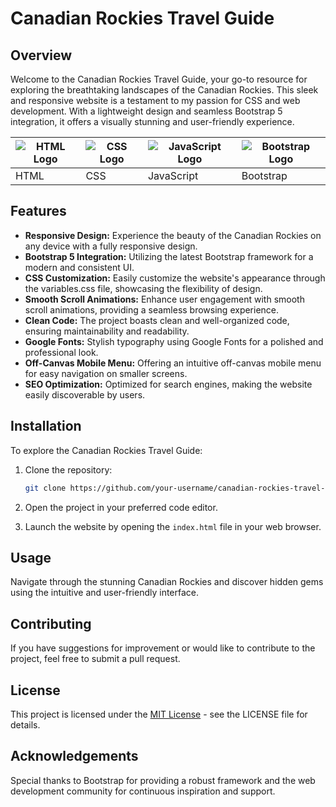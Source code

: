 # Canadian Rockies Travel Guide

## Overview

Welcome to the Canadian Rockies Travel Guide, your go-to resource for exploring the breathtaking landscapes of the Canadian Rockies. This sleek and responsive website is a testament to my passion for CSS and web development. With a lightweight design and seamless Bootstrap 5 integration, it offers a visually stunning and user-friendly experience.

| ![HTML Logo](https://www.w3.org/html/logo/downloads/HTML5_Logo_512.png) | ![CSS Logo](https://upload.wikimedia.org/wikipedia/commons/d/d5/CSS3_logo_and_wordmark.svg) | ![JavaScript Logo](https://upload.wikimedia.org/wikipedia/commons/9/99/Unofficial_JavaScript_logo_2.svg) | ![Bootstrap Logo](https://getbootstrap.com/docs/5.0/assets/img/bootstrap-icons.png) |
| --- | --- | --- | --- |
| HTML | CSS | JavaScript | Bootstrap |


## Features

- **Responsive Design:** Experience the beauty of the Canadian Rockies on any device with a fully responsive design.
- **Bootstrap 5 Integration:** Utilizing the latest Bootstrap framework for a modern and consistent UI.
- **CSS Customization:** Easily customize the website's appearance through the variables.css file, showcasing the flexibility of design.
- **Smooth Scroll Animations:** Enhance user engagement with smooth scroll animations, providing a seamless browsing experience.
- **Clean Code:** The project boasts clean and well-organized code, ensuring maintainability and readability.
- **Google Fonts:** Stylish typography using Google Fonts for a polished and professional look.
- **Off-Canvas Mobile Menu:** Offering an intuitive off-canvas mobile menu for easy navigation on smaller screens.
- **SEO Optimization:** Optimized for search engines, making the website easily discoverable by users.

## Installation

To explore the Canadian Rockies Travel Guide:

1. Clone the repository:

    ```bash
    git clone https://github.com/your-username/canadian-rockies-travel-guide.git
    ```

2. Open the project in your preferred code editor.

3. Launch the website by opening the `index.html` file in your web browser.

## Usage

Navigate through the stunning Canadian Rockies and discover hidden gems using the intuitive and user-friendly interface.

## Contributing

If you have suggestions for improvement or would like to contribute to the project, feel free to submit a pull request.

## License

This project is licensed under the [MIT License](LICENSE) - see the LICENSE file for details.

## Acknowledgements

Special thanks to Bootstrap for providing a robust framework and the web development community for continuous inspiration and support.
